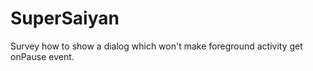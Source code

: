SuperSaiyan
===========

Survey how to show a dialog which won't make foreground activity get onPause event.
